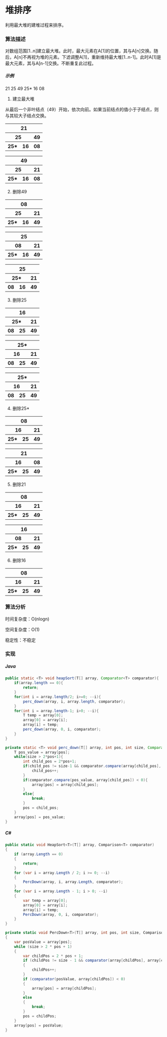 # 堆排序

利用最大堆的建堆过程来排序。

### 算法描述

对数组范围[1..n]建立最大堆。此时，最大元素在A[1]的位置，其与A[n]交换。随后，A[n]不再视为堆的元素。下滤调整A[1]，重新维持最大堆[1..n-1]。此时A[1]是最大元素，其与A[n-1]交换。不断重复此过程。

##### 示例
21 25 49 25* 16 08

1. 建立最大堆

从最后一个非叶结点（49）开始，依次向前。如果当前结点的值小于子结点，则与其较大子结点交换。

<table>
	<tr><th colspan="3">21</th></tr>
	<tr><th colspan="2">25</th><th>49</th></tr>
	<tr><th>25*</th><th>16</th><th>08</th></tr>
</table>

<table>
	<tr><th colspan="3">49</th></tr>
	<tr><th colspan="2">25</th><th>21</th></tr>
	<tr><th>25*</th><th>16</th><th>08</th></tr>
</table>

2. 删除49

<table>
	<tr><th colspan="3">08</th></tr>
	<tr><th colspan="2">25</th><th>21</th></tr>
	<tr><th>25*</th><th>16</th><th class="die">49</th></tr>
</table>

<table>
	<tr><th colspan="3">25</th></tr>
	<tr><th colspan="2">08</th><th>21</th></tr>
	<tr><th>25*</th><th>16</th><th class="die">49</th></tr>
</table>

<table>
	<tr><th colspan="3">25</th></tr>
	<tr><th colspan="2">25*</th><th>21</th></tr>
	<tr><th>08</th><th>16</th><th class="die">49</th></tr>
</table>

3. 删除25

<table>
	<tr><th colspan="3">16</th></tr>
	<tr><th colspan="2">25*</th><th>21</th></tr>
	<tr><th>08</th><th class="die">25</th><th class="die">49</th></tr>
</table>

<table>
	<tr><th colspan="3">25*</th></tr>
	<tr><th colspan="2">16</th><th>21</th></tr>
	<tr><th>08</th><th class="die">25</th><th class="die">49</th></tr>
</table>

<table>
	<tr><th colspan="3">25*</th></tr>
	<tr><th colspan="2">16</th><th>21</th></tr>
	<tr><th>08</th><th class="die">25</th><th class="die">49</th></tr>
</table>

4. 删除25*

<table>
	<tr><th colspan="3">08</th></tr>
	<tr><th colspan="2">16</th><th>21</th></tr>
	<tr><th class="die">25*</th><th class="die">25</th><th class="die">49</th></tr>
</table>

<table>
	<tr><th colspan="3">21</th></tr>
	<tr><th colspan="2">16</th><th>08</th></tr>
	<tr><th class="die">25*</th><th class="die">25</th><th class="die">49</th></tr>
</table>

5. 删除21

<table>
	<tr><th colspan="3">08</th></tr>
	<tr><th colspan="2">16</th><th class="die">21</th></tr>
	<tr><th class="die">25*</th><th class="die">25</th><th class="die">49</th></tr>
</table>

<table>
	<tr><th colspan="3">16</th></tr>
	<tr><th colspan="2">08</th><th class="die">21</th></tr>
	<tr><th class="die">25*</th><th class="die">25</th><th class="die">49</th></tr>
</table>

6. 删除16

<table>
	<tr><th colspan="3">08</th></tr>
	<tr><th colspan="2" class="die">16</th><th class="die">21</th></tr>
	<tr><th class="die">25*</th><th class="die">25</th><th class="die">49</th></tr>
</table>

### 算法分析
时间复杂度：O(nlogn)

空间复杂度：O(1)

稳定性：不稳定

### 实现
##### Java
``` Java
public static <T> void heapSort(T[] array, Comparator<T> comparator){
    if(array.length == 0){
        return;
    }
	for(int i = array.length/2; i>=0; --i){
		perc_down(array, i, array.length, comparator);
	}
	for(int i = array.length-1; i>0; --i){
		T temp = array[0];
		array[0] = array[i];
		array[i] = temp;
		perc_down(array, 0, i, comparator);
	}
}

private static <T> void perc_down(T[] array, int pos, int size, Comparator<T> comparator){
	T pos_value = array[pos];
	while(size > 2*pos+1){
		int child_pos = 2*pos+1;
		if(child_pos != size-1 && comparator.compare(array[child_pos],  array[child_pos+1]) < 0){
			child_pos++;
		}
		if(comparator.compare(pos_value, array[child_pos]) < 0){
			array[pos] = array[child_pos];
		}
		else{
			break;
		}
		pos = child_pos;
	}
	array[pos] = pos_value;
}
```

##### C#
``` C#
public static void HeapSort<T>(T[] array, Comparison<T> comparator)
{
    if (array.Length == 0)
    {
        return;
    }
    for (var i = array.Length / 2; i >= 0; --i)
    {
        PercDown(array, i, array.Length, comparator);
    }
    for (var i = array.Length - 1; i > 0; --i)
    {
        var temp = array[0];
        array[0] = array[i];
        array[i] = temp;
        PercDown(array, 0, i, comparator);
    }
}

private static void PercDown<T>(T[] array, int pos, int size, Comparison<T> comparator)
{
    var posValue = array[pos];
    while (size > 2 * pos + 1)
    {
        var childPos = 2 * pos + 1;
        if (childPos != size - 1 && comparator(array[childPos], array[childPos + 1]) < 0)
        {
            childPos++;
        }
        if (comparator(posValue, array[childPos]) < 0)
        {
            array[pos] = array[childPos];
        }
        else
        {
            break;
        }
        pos = childPos;
    }
    array[pos] = posValue;
}
```